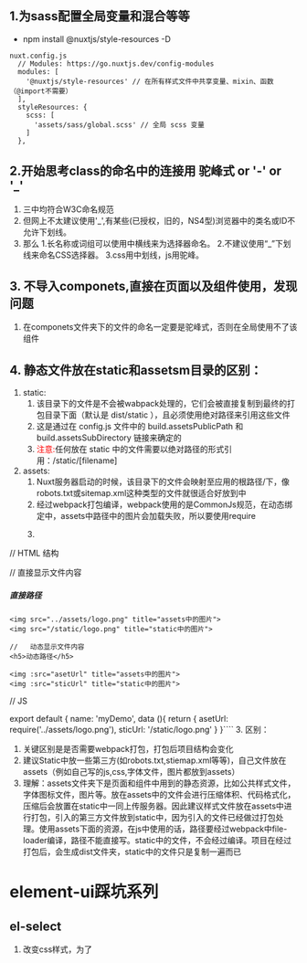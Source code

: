 ## 1.为sass配置全局变量和混合等等
- npm install @nuxtjs/style-resources -D
```
nuxt.config.js
  // Modules: https://go.nuxtjs.dev/config-modules
  modules: [
    '@nuxtjs/style-resources' // 在所有样式文件中共享变量、mixin、函数（@import不需要）
  ],
  styleResources: {
    scss: [
      'assets/sass/global.scss' // 全局 scss 变量
    ]
  },
```
## 2.开始思考class的命名中的连接用 驼峰式 or '-' or '_'
1. 三中均符合W3C命名规范
2. 但网上不太建议使用'_',有某些(已授权，旧的，NS4型)浏览器中的类名或ID不允许下划线。
3. 那么
    1.长名称或词组可以使用中横线来为选择器命名。
    2.不建议使用“_”下划线来命名CSS选择器。
    3.css用中划线，js用驼峰。
## 3. 不导入componets,直接在页面以及组件使用，发现问题
1. 在componets文件夹下的文件的命名一定要是驼峰式，否则在全局使用不了该组件
## 4. 静态文件放在static和assetsm目录的区别：
1. static:
   1. 该目录下的文件是不会被wabpack处理的，它们会被直接复制到最终的打包目录下面（默认是 dist/static ），且必须使用绝对路径来引用这些文件
   2. 这是通过在 config.js 文件中的 build.assetsPublicPath 和 build.assetsSubDirectory 链接来确定的
   3. <font color="red">注意:</font>任何放在 static 中的文件需要以绝对路径的形式引用：/static/[filename]
2. assets:
   1. Nuxt服务器启动的时候，该目录下的文件会映射至应用的根路径/下，像robots.txt或sitemap.xml这种类型的文件就很适合好放到中
   2. 经过webpack打包编译，webpack使用的是CommonJs规范，在动态绑定中，assets中路径中的图片会加载失败，所以要使用require
   3. ```
//   HTML  结构

<div class="myDemo">
    //   直接显示文件内容
    <h5>直接路径</h5>
    
    <img src="../assets/logo.png" title="assets中的图片">
    <img src="/static/logo.png" title="static中的图片">
    
    //   动态显示文件内容
    <h5>动态路径</h5>
    
    <img :src="asetUrl" title="assets中的图片">
    <img :src="sticUrl" title="static中的图片">
    
</div>

//   JS  

export default {
    name: 'myDemo',
    data (){
      return {
        asetUrl: require('../assets/logo.png'),
        sticUrl: '/static/logo.png'
    }
}````
3. 区别：
   1. 关键区别是是否需要webpack打包，打包后项目结构会变化
   2. 建议Static中放一些第三方(如robots.txt,stiemap.xml等等)，自己文件放在assets（例如自己写的js,css,字体文件，图片都放到assets）
   3. 理解：assets文件夹下是页面和组件中用到的静态资源，比如公共样式文件，字体图标文件，图片等。放在assets中的文件会进行压缩体积、代码格式化，压缩后会放置在static中一同上传服务器。因此建议样式文件放在assets中进行打包，引入的第三方文件放到static中，因为引入的文件已经做过打包处理。使用assets下面的资源，在js中使用的话，路径要经过webpack中file-loader编译，路径不能直接写。static中的文件，不会经过编译。项目在经过打包后，会生成dist文件夹，static中的文件只是复制一遍而已
# element-ui踩坑系列
## el-select
1. 改变css样式，为了